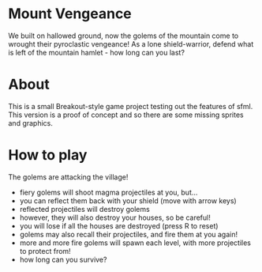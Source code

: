 # Mount Vengeance
We built on hallowed ground, now the golems of the mountain come to wrought their pyroclastic vengeance! 
As a lone shield-warrior, defend what is left of the mountain hamlet - how long can you last?

# About
This is a small Breakout-style game project testing out the features of sfml.
This version is a proof of concept and so there are some missing sprites and graphics.

# How to play
The golems are attacking the village! 
* fiery golems will shoot magma projectiles at you, but... 
* you can reflect them back with your shield (move with arrow keys)
* reflected projectiles will destroy golems
* however, they will also destroy your houses, so be careful!
* you will lose if all the houses are destroyed (press R to reset)
* golems may also recall their projectiles, and fire them at you again!
* more and more fire golems will spawn each level, with more projectiles to protect from!
* how long can you survive?
